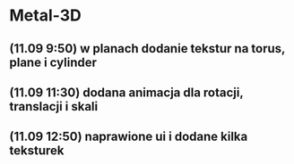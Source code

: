 # Metal-3D
(11.09 9:50) w planach dodanie tekstur na torus, plane i cylinder
----------------------------------------------------------------
(11.09 11:30) dodana animacja dla rotacji, translacji i skali
----------------------------------------------------------------
(11.09 12:50) naprawione ui i dodane kilka teksturek
----------------------------------------------------------------

